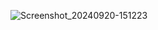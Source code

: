 ![Screenshot_20240920-151223](https://github.com/user-attachments/assets/a7719450-d783-4ba5-bd3d-c11c4661f50d)
